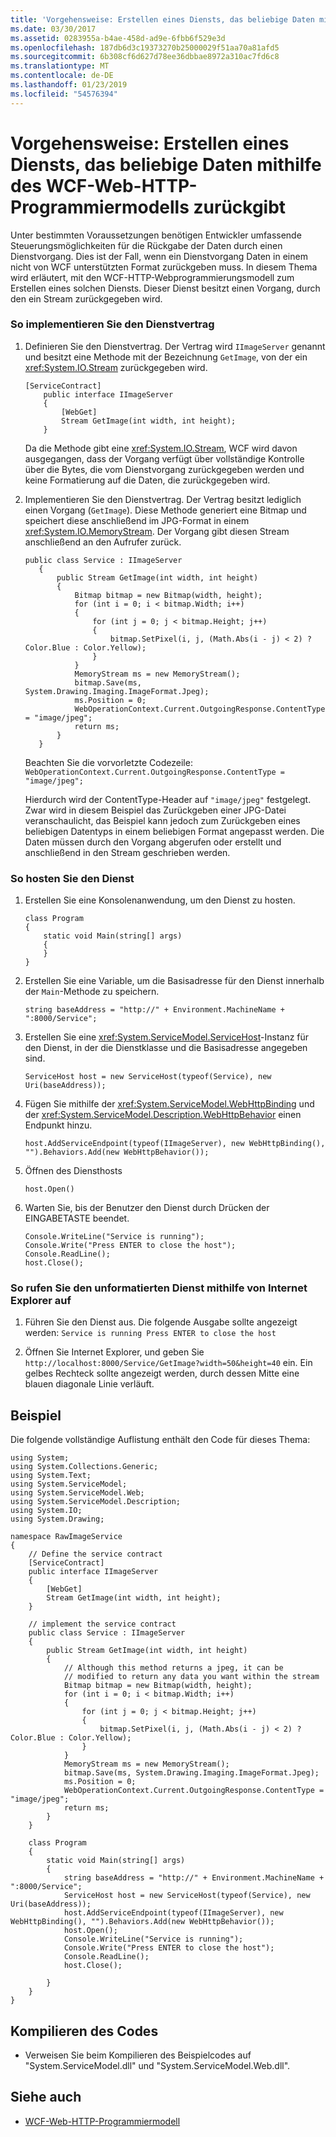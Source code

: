 ```yaml
---
title: 'Vorgehensweise: Erstellen eines Diensts, das beliebige Daten mithilfe des WCF-Web-HTTP-Programmiermodells zurückgibt'
ms.date: 03/30/2017
ms.assetid: 0283955a-b4ae-458d-ad9e-6fbb6f529e3d
ms.openlocfilehash: 187db6d3c19373270b25000029f51aa70a81afd5
ms.sourcegitcommit: 6b308cf6d627d78ee36dbbae8972a310ac7fd6c8
ms.translationtype: MT
ms.contentlocale: de-DE
ms.lasthandoff: 01/23/2019
ms.locfileid: "54576394"
---
```

# <a name="how-to-create-a-service-that-returns-arbitrary-data-using-the-wcf-web-http-programming-model"></a>Vorgehensweise: Erstellen eines Diensts, das beliebige Daten mithilfe des WCF-Web-HTTP-Programmiermodells zurückgibt
Unter bestimmten Voraussetzungen benötigen Entwickler umfassende Steuerungsmöglichkeiten für die Rückgabe der Daten durch einen Dienstvorgang. Dies ist der Fall, wenn ein Dienstvorgang Daten in einem nicht von WCF unterstützten Format zurückgeben muss. In diesem Thema wird erläutert, mit den WCF-HTTP-Webprogrammierungsmodell zum Erstellen eines solchen Diensts. Dieser Dienst besitzt einen Vorgang, durch den ein Stream zurückgegeben wird.  
  
### <a name="to-implement-the-service-contract"></a>So implementieren Sie den Dienstvertrag  
  
1.  Definieren Sie den Dienstvertrag. Der Vertrag wird `IImageServer` genannt und besitzt eine Methode mit der Bezeichnung `GetImage`, von der ein <xref:System.IO.Stream> zurückgegeben wird.  
  
    ```  
    [ServiceContract]  
        public interface IImageServer  
        {  
            [WebGet]  
            Stream GetImage(int width, int height);  
        }  
    ```  
  
     Da die Methode gibt eine <xref:System.IO.Stream>, WCF wird davon ausgegangen, dass der Vorgang verfügt über vollständige Kontrolle über die Bytes, die vom Dienstvorgang zurückgegeben werden und keine Formatierung auf die Daten, die zurückgegeben wird.  
  
2.  Implementieren Sie den Dienstvertrag. Der Vertrag besitzt lediglich einen Vorgang (`GetImage`). Diese Methode generiert eine Bitmap und speichert diese anschließend im JPG-Format in einem <xref:System.IO.MemoryStream>. Der Vorgang gibt diesen Stream anschließend an den Aufrufer zurück.  
  
    ```  
    public class Service : IImageServer  
       {  
           public Stream GetImage(int width, int height)  
           {  
               Bitmap bitmap = new Bitmap(width, height);  
               for (int i = 0; i < bitmap.Width; i++)  
               {  
                   for (int j = 0; j < bitmap.Height; j++)  
                   {  
                       bitmap.SetPixel(i, j, (Math.Abs(i - j) < 2) ? Color.Blue : Color.Yellow);  
                   }  
               }  
               MemoryStream ms = new MemoryStream();  
               bitmap.Save(ms, System.Drawing.Imaging.ImageFormat.Jpeg);  
               ms.Position = 0;  
               WebOperationContext.Current.OutgoingResponse.ContentType = "image/jpeg";  
               return ms;  
           }  
       }  
    ```  
  
     Beachten Sie die vorvorletzte Codezeile: `WebOperationContext.Current.OutgoingResponse.ContentType = "image/jpeg";`  
  
     Hierdurch wird der ContentType-Header auf `"image/jpeg"` festgelegt. Zwar wird in diesem Beispiel das Zurückgeben einer JPG-Datei veranschaulicht, das Beispiel kann jedoch zum Zurückgeben eines beliebigen Datentyps in einem beliebigen Format angepasst werden. Die Daten müssen durch den Vorgang abgerufen oder erstellt und anschließend in den Stream geschrieben werden.  
  
### <a name="to-host-the-service"></a>So hosten Sie den Dienst  
  
1.  Erstellen Sie eine Konsolenanwendung, um den Dienst zu hosten.  
  
    ```  
    class Program  
    {  
        static void Main(string[] args)  
        {  
        }   
    }  
    ```  
  
2.  Erstellen Sie eine Variable, um die Basisadresse für den Dienst innerhalb der `Main`-Methode zu speichern.  
  
    ```  
    string baseAddress = "http://" + Environment.MachineName + ":8000/Service";  
    ```  
  
3.  Erstellen Sie eine <xref:System.ServiceModel.ServiceHost>-Instanz für den Dienst, in der die Dienstklasse und die Basisadresse angegeben sind.  
  
    ```  
    ServiceHost host = new ServiceHost(typeof(Service), new Uri(baseAddress));  
    ```  
  
4.  Fügen Sie mithilfe der <xref:System.ServiceModel.WebHttpBinding> und der <xref:System.ServiceModel.Description.WebHttpBehavior> einen Endpunkt hinzu.  
  
    ```  
    host.AddServiceEndpoint(typeof(IImageServer), new WebHttpBinding(), "").Behaviors.Add(new WebHttpBehavior());  
    ```  
  
5.  Öffnen des Diensthosts  
  
    ```  
    host.Open()  
    ```  
  
6.  Warten Sie, bis der Benutzer den Dienst durch Drücken der EINGABETASTE beendet.  
  
    ```  
    Console.WriteLine("Service is running");  
    Console.Write("Press ENTER to close the host");  
    Console.ReadLine();  
    host.Close();  
    ```  
  
### <a name="to-call-the-raw-service-using-internet-explorer"></a>So rufen Sie den unformatierten Dienst mithilfe von Internet Explorer auf  
  
1.  Führen Sie den Dienst aus. Die folgende Ausgabe sollte angezeigt werden: `Service is running Press ENTER to close the host`  
  
2.  Öffnen Sie Internet Explorer, und geben Sie `http://localhost:8000/Service/GetImage?width=50&height=40` ein. Ein gelbes Rechteck sollte angezeigt werden, durch dessen Mitte eine blauen diagonale Linie verläuft.  
  
## <a name="example"></a>Beispiel  
 Die folgende vollständige Auflistung enthält den Code für dieses Thema:  
  
```  
using System;  
using System.Collections.Generic;  
using System.Text;  
using System.ServiceModel;  
using System.ServiceModel.Web;  
using System.ServiceModel.Description;  
using System.IO;  
using System.Drawing;  
  
namespace RawImageService  
{  
    // Define the service contract  
    [ServiceContract]  
    public interface IImageServer  
    {  
        [WebGet]  
        Stream GetImage(int width, int height);  
    }  
  
    // implement the service contract  
    public class Service : IImageServer  
    {  
        public Stream GetImage(int width, int height)  
        {  
            // Although this method returns a jpeg, it can be  
            // modified to return any data you want within the stream  
            Bitmap bitmap = new Bitmap(width, height);  
            for (int i = 0; i < bitmap.Width; i++)  
            {  
                for (int j = 0; j < bitmap.Height; j++)  
                {  
                    bitmap.SetPixel(i, j, (Math.Abs(i - j) < 2) ? Color.Blue : Color.Yellow);  
                }  
            }  
            MemoryStream ms = new MemoryStream();  
            bitmap.Save(ms, System.Drawing.Imaging.ImageFormat.Jpeg);  
            ms.Position = 0;  
            WebOperationContext.Current.OutgoingResponse.ContentType = "image/jpeg";  
            return ms;  
        }  
    }  
  
    class Program  
    {  
        static void Main(string[] args)  
        {  
            string baseAddress = "http://" + Environment.MachineName + ":8000/Service";  
            ServiceHost host = new ServiceHost(typeof(Service), new Uri(baseAddress));  
            host.AddServiceEndpoint(typeof(IImageServer), new WebHttpBinding(), "").Behaviors.Add(new WebHttpBehavior());  
            host.Open();  
            Console.WriteLine("Service is running");  
            Console.Write("Press ENTER to close the host");  
            Console.ReadLine();  
            host.Close();  
  
        }  
    }  
}  
```  
  
## <a name="compiling-the-code"></a>Kompilieren des Codes  
  
-   Verweisen Sie beim Kompilieren des Beispielcodes auf "System.ServiceModel.dll" und "System.ServiceModel.Web.dll".  
  
## <a name="see-also"></a>Siehe auch
- [WCF-Web-HTTP-Programmiermodell](../../../../docs/framework/wcf/feature-details/wcf-web-http-programming-model.md)
